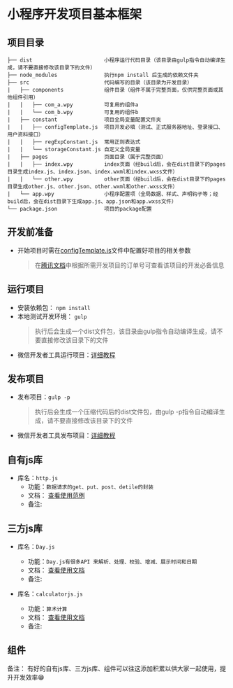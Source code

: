 # 小程序开发项目基本框架
## 项目目录
```
├── dist                       小程序运行代码目录（该目录由gulp指令自动编译生成，请不要直接修改该目录下的文件）
├── node_modules               执行npm install 后生成的依赖文件夹 
├── src                        代码编写的目录（该目录为开发目录）
|   ├── components             组件目录（组件不属于完整页面，仅供完整页面或其他组件引用）
|   |   ├── com_a.wpy          可复用的组件a
|   |   └── com_b.wpy          可复用的组件b
|   ├── constant               项目全局变量配置文件夹
|   |   ├── configTemplate.js  项目开发必填（测试、正式服务器地址、登录接口、用户资料接口）
|   |   ├── regExpConstant.js  常用正则表达式
|   |   └── storageConstant.js 自定义全局变量
|   ├── pages                  页面目录（属于完整页面）
|   |   ├── index.wpy          index页面（经build后，会在dist目录下的pages目录生成index.js、index.json、index.wxml和index.wxss文件）
|   |   └── other.wpy          other页面（经build后，会在dist目录下的pages目录生成other.js、other.json、other.wxml和other.wxss文件）
|   └── app.wpy                小程序配置项（全局数据、样式、声明钩子等；经build后，会在dist目录下生成app.js、app.json和app.wxss文件）
└── package.json               项目的package配置
```
## 开发前准备
 * 开始项目时需在[configTemplate.js](..\src\constant\configTemplate.js)文件中配置好项目的相关参数
    >在[腾讯文档](https://docs.qq.com/sheet/BqI21X2yZIht16aEvJ2OmCjn1V9HaE4ejMTJ1ikqaA01VCbM4)中根据所需开发项目的订单号可查看该项目的开发必备信息

## 运行项目
* 安装依赖包： `npm install`
* 本地测试开发环境： `gulp`
  > 执行后会生成一个dist文件包，该目录由gulp指令自动编译生成，请不要直接修改该目录下的文件
* 微信开发者工具运行项目：[详细教程](https://docs.qq.com/doc/DcElWR1dzWkpHT0Ju)

 
## 发布项目
* 发布项目：`gulp -p`
  > 执行后会生成一个压缩代码后的dist文件包，由gulp -p指令自动编译生成，请不要直接修改该目录下的文件
* 微信开发者工具发布项目：[详细教程](https://docs.qq.com/doc/DUXhpV0toY2FWU0ds)

## 自有js库
* 库名：`http.js`
  * 功能：`数据请求的get、put、post、detile的封装`
  * 文档： [查看使用范例](http://118.31.48.192/minivictory/appletofWeChat/blob/master/manual/http.md)
  * 备注:

## 三方js库
* 库名：`Day.js`
  - 功能：`Day.js有很多API 来解析、处理、校验、增减、展示时间和日期`
  - 文档： [查看使用文档](https://github.com/iamkun/dayjs/blob/HEAD/docs/zh-cn/README.zh-CN.md)
  - 备注:

* 库名：`calculatorjs.js`
  - 功能：`算术计算`
  - 文档： [查看使用文档](https://github.com/fzred/calculatorjs/blob/master/README-ZH.md)
  - 备注:

## 组件



备注： 有好的自有js库、三方js库、组件可以往这添加积累以供大家一起使用，提升开发效率😁
  



